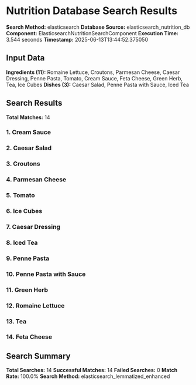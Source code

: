 # Nutrition Database Search Results

**Search Method:** elasticsearch
**Database Source:** elasticsearch_nutrition_db
**Component:** ElasticsearchNutritionSearchComponent
**Execution Time:** 3.544 seconds
**Timestamp:** 2025-06-13T13:44:52.375050

## Input Data
**Ingredients (11):** Romaine Lettuce, Croutons, Parmesan Cheese, Caesar Dressing, Penne Pasta, Tomato, Cream Sauce, Feta Cheese, Green Herb, Tea, Ice Cubes
**Dishes (3):** Caesar Salad, Penne Pasta with Sauce, Iced Tea

## Search Results
**Total Matches:** 14

### 1. Cream Sauce

### 2. Caesar Salad

### 3. Croutons

### 4. Parmesan Cheese

### 5. Tomato

### 6. Ice Cubes

### 7. Caesar Dressing

### 8. Iced Tea

### 9. Penne Pasta

### 10. Penne Pasta with Sauce

### 11. Green Herb

### 12. Romaine Lettuce

### 13. Tea

### 14. Feta Cheese

## Search Summary
**Total Searches:** 14
**Successful Matches:** 14
**Failed Searches:** 0
**Match Rate:** 100.0%
**Search Method:** elasticsearch_lemmatized_enhanced

